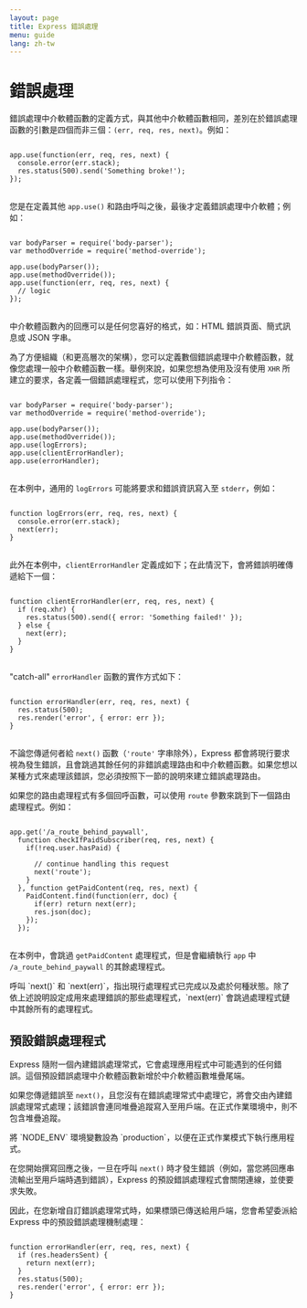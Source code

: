 ```yaml
---
layout: page
title: Express 錯誤處理
menu: guide
lang: zh-tw
---
```


# 錯誤處理

錯誤處理中介軟體函數的定義方式，與其他中介軟體函數相同，差別在於錯誤處理函數的引數是四個而非三個：`(err, req, res, next)`。例如：


<pre>
<code class="language-javascript" translate="no">
app.use(function(err, req, res, next) {
  console.error(err.stack);
  res.status(500).send('Something broke!');
});
</code>
</pre>

您是在定義其他 `app.use()` 和路由呼叫之後，最後才定義錯誤處理中介軟體；例如：

<pre>
<code class="language-javascript" translate="no">
var bodyParser = require('body-parser');
var methodOverride = require('method-override');

app.use(bodyParser());
app.use(methodOverride());
app.use(function(err, req, res, next) {
  // logic
});
</code>
</pre>

中介軟體函數內的回應可以是任何您喜好的格式，如：HTML 錯誤頁面、簡式訊息或 JSON 字串。

為了方便組織（和更高層次的架構），您可以定義數個錯誤處理中介軟體函數，就像您處理一般中介軟體函數一樣。舉例來說，如果您想為使用及沒有使用 `XHR` 所建立的要求，各定義一個錯誤處理程式，您可以使用下列指令：

<pre>
<code class="language-javascript" translate="no">
var bodyParser = require('body-parser');
var methodOverride = require('method-override');

app.use(bodyParser());
app.use(methodOverride());
app.use(logErrors);
app.use(clientErrorHandler);
app.use(errorHandler);
</code>
</pre>

在本例中，通用的 `logErrors` 可能將要求和錯誤資訊寫入至 `stderr`，例如：

<pre>
<code class="language-javascript" translate="no">
function logErrors(err, req, res, next) {
  console.error(err.stack);
  next(err);
}
</code>
</pre>

此外在本例中，`clientErrorHandler` 定義成如下；在此情況下，會將錯誤明確傳遞給下一個：

<pre>
<code class="language-javascript" translate="no">
function clientErrorHandler(err, req, res, next) {
  if (req.xhr) {
    res.status(500).send({ error: 'Something failed!' });
  } else {
    next(err);
  }
}
</code>
</pre>

"catch-all" `errorHandler` 函數的實作方式如下：

<pre>
<code class="language-javascript" translate="no">
function errorHandler(err, req, res, next) {
  res.status(500);
  res.render('error', { error: err });
}
</code>
</pre>

不論您傳遞何者給 `next()` 函數（`'route'` 字串除外），Express 都會將現行要求視為發生錯誤，且會跳過其餘任何的非錯誤處理路由和中介軟體函數。如果您想以某種方式來處理該錯誤，您必須按照下一節的說明來建立錯誤處理路由。

如果您的路由處理程式有多個回呼函數，可以使用 `route` 參數來跳到下一個路由處理程式。例如：


<pre>
<code class="language-javascript" translate="no">
app.get('/a_route_behind_paywall',
  function checkIfPaidSubscriber(req, res, next) {
    if(!req.user.hasPaid) {

      // continue handling this request
      next('route');
    }
  }, function getPaidContent(req, res, next) {
    PaidContent.find(function(err, doc) {
      if(err) return next(err);
      res.json(doc);
    });
  });
</code>
</pre>

在本例中，會跳過 `getPaidContent` 處理程式，但是會繼續執行 `app` 中 `/a_route_behind_paywall` 的其餘處理程式。

<div class="doc-box doc-info" markdown="1">
呼叫 `next()` 和 `next(err)`，指出現行處理程式已完成以及處於何種狀態。除了依上述說明設定成用來處理錯誤的那些處理程式，`next(err)` 會跳過處理程式鏈中其餘所有的處理程式。</div>

## 預設錯誤處理程式

Express 隨附一個內建錯誤處理常式，它會處理應用程式中可能遇到的任何錯誤。這個預設錯誤處理中介軟體函數新增於中介軟體函數堆疊尾端。

如果您傳遞錯誤至 `next()`，且您沒有在錯誤處理常式中處理它，將會交由內建錯誤處理常式處理；該錯誤會連同堆疊追蹤寫入至用戶端。在正式作業環境中，則不包含堆疊追蹤。

<div class="doc-box doc-info" markdown="1">
將 `NODE_ENV` 環境變數設為 `production`，以便在正式作業模式下執行應用程式。
</div>

在您開始撰寫回應之後，一旦在呼叫 `next()` 時才發生錯誤（例如，當您將回應串流輸出至用戶端時遇到錯誤），Express 的預設錯誤處理程式會關閉連線，並使要求失敗。

因此，在您新增自訂錯誤處理常式時，如果標頭已傳送給用戶端，您會希望委派給 Express 中的預設錯誤處理機制處理：

<pre>
<code class="language-javascript" translate="no">
function errorHandler(err, req, res, next) {
  if (res.headersSent) {
    return next(err);
  }
  res.status(500);
  res.render('error', { error: err });
}
</code>
</pre>
